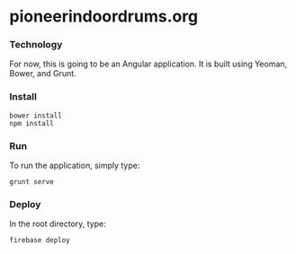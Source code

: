 pioneerindoordrums.org
======================

### Technology
For now, this is going to be an Angular application. It is built using Yeoman, Bower, and Grunt.

### Install
```
bower install
npm install
```

### Run
To run the application, simply type: 
```
grunt serve
```

### Deploy
In the root directory, type:
```
firebase deploy
```
